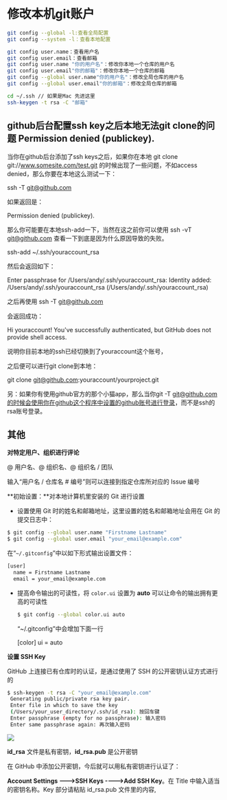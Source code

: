 # 修改本机git账户

```sh
git config --global -l:查看全局配置
git config --system -l：查看本地配置

git config user.name：查看用户名
git config user.email：查看邮箱
git config user.name "你的用户名"：修改你本地一个仓库的用户名
git config user.email"你的邮箱"：修改你本地一个仓库的邮箱
git config --global user.name"你的用户名"：修改全局仓库的用户名
git config --global user.email"你的邮箱"：修改全局仓库的邮箱

cd ~/.ssh // 如果是Mac 先进这里
ssh-keygen -t rsa -C "邮箱"
```

## github后台配置ssh key之后本地无法git clone的问题 Permission denied (publickey).

当你在github后台添加了ssh keys之后，如果你在本地 git clone git://www.somesite.com/test.git 的时候出现了一些问题，不如access denied，那么你要在本地这么测试一下：

ssh -T git@github.com

如果返回是：

Permission denied (publickey).

那么你可能要在本地ssh-add一下，当然在这之前你可以使用 ssh -vT git@github.com 查看一下到底是因为什么原因导致的失败。

ssh-add ~/.ssh/youraccount_rsa

然后会返回如下：

Enter passphrase for /Users/andy/.ssh/youraccount_rsa:
Identity added: /Users/andy/.ssh/youraccount_rsa (/Users/andy/.ssh/youraccount_rsa)

之后再使用 ssh -T git@github.com

会返回成功：

Hi youraccount! You've successfully authenticated, but GitHub does not provide shell access.

说明你目前本地的ssh已经切换到了youraccount这个账号，

之后便可以进行git clone到本地：

git clone git@github.com:youraccount/yourproject.git

另：如果你有使用github官方的那个小猫app，那么当你git -T git@github.com的时候会使用你在github这个程序中设置的github账号进行登录，而不是ssh的rsa账号登录。



## 其他

**对特定用户、组织进行评论**

@ 用户名、@ 组织名、@ 组织名 / 团队

输入“用户名 / 仓库名 # 编号”则可以连接到指定仓库所对应的 Issue 编号

**初始设置：**对本地计算机里安装的 Git 进行设置

- 设置使用 Git 时的姓名和邮箱地址，这里设置的姓名和邮箱地址会用在 Git 的提交日志中：

```sh
$ git config --global user.name "Firstname Lastname"
$ git config --global user.email "your_email@example.com"
```

在“`~/.gitconfig`”中以如下形式输出设置文件：

```sh
[user]
  name = Firstname Lastname
  email = your_email@example.com
```

- 提高命令输出的可读性，将 `color.ui` 设置为 **auto** 可以让命令的输出拥有更高的可读性

  ```sh
  $ git config --global color.ui auto
  ```

  “~/.gitconfig”中会增加下面一行

  [color]
    ui = auto

**设置 SSH Key**

GitHub 上连接已有仓库时的认证，是通过使用了 SSH 的公开密钥认证方式进行的

```sh
$ ssh-keygen -t rsa -C "your_email@example.com"
 Generating public/private rsa key pair.
 Enter file in which to save the key
 (/Users/your_user_directory/.ssh/id_rsa): 按回车键
 Enter passphrase (empty for no passphrase): 输入密码
 Enter same passphrase again: 再次输入密码
```

![](../assets/github/ssh.jpg)

**id_rsa** 文件是私有密钥，**id_rsa.pub** 是公开密钥

在 GitHub 中添加公开密钥，今后就可以用私有密钥进行认证了：

**Account Settings --->SSH Keys  ---->Add SSH Key**。在 Title 中输入适当的密钥名称。Key 部分请粘贴 id_rsa.pub 文件里的内容,
